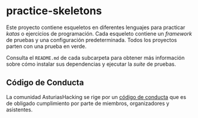 # practice-skeletons

Este proyecto contiene esqueletos en diferentes lenguajes para practicar _katas_ o ejercicios de programación. Cada esqueleto contiene un _framework_ de pruebas y una configuración predeterminada. Todos los proyectos parten con una prueba en verde.

Consulta el `README.md` de cada subcarpeta para obtener más información sobre cómo instalar sus dependencias y ejecutar la _suite_ de pruebas.

## Código de Conducta

La comunidad AsturiasHacking se rige por un [código de conducta](https://github.com/asturiashacking/core/blob/master/coc/CODE_OF_CONDUCT.md) que es de obligado cumplimiento por parte de miembros, organizadores y asistentes.
